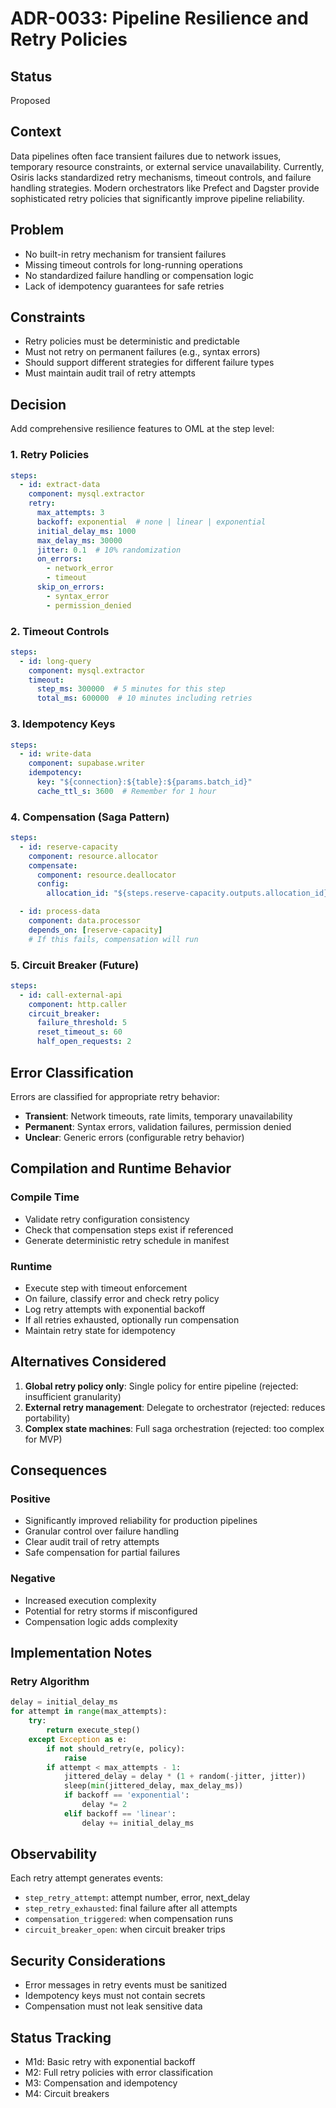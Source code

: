 # ADR-0033: Pipeline Resilience and Retry Policies

## Status
Proposed

## Context
Data pipelines often face transient failures due to network issues, temporary resource constraints, or external service unavailability. Currently, Osiris lacks standardized retry mechanisms, timeout controls, and failure handling strategies. Modern orchestrators like Prefect and Dagster provide sophisticated retry policies that significantly improve pipeline reliability.

## Problem
- No built-in retry mechanism for transient failures
- Missing timeout controls for long-running operations
- No standardized failure handling or compensation logic
- Lack of idempotency guarantees for safe retries

## Constraints
- Retry policies must be deterministic and predictable
- Must not retry on permanent failures (e.g., syntax errors)
- Should support different strategies for different failure types
- Must maintain audit trail of retry attempts

## Decision
Add comprehensive resilience features to OML at the step level:

### 1. Retry Policies
```yaml
steps:
  - id: extract-data
    component: mysql.extractor
    retry:
      max_attempts: 3
      backoff: exponential  # none | linear | exponential
      initial_delay_ms: 1000
      max_delay_ms: 30000
      jitter: 0.1  # 10% randomization
      on_errors:
        - network_error
        - timeout
      skip_on_errors:
        - syntax_error
        - permission_denied
```

### 2. Timeout Controls
```yaml
steps:
  - id: long-query
    component: mysql.extractor
    timeout:
      step_ms: 300000  # 5 minutes for this step
      total_ms: 600000  # 10 minutes including retries
```

### 3. Idempotency Keys
```yaml
steps:
  - id: write-data
    component: supabase.writer
    idempotency:
      key: "${connection}:${table}:${params.batch_id}"
      cache_ttl_s: 3600  # Remember for 1 hour
```

### 4. Compensation (Saga Pattern)
```yaml
steps:
  - id: reserve-capacity
    component: resource.allocator
    compensate:
      component: resource.deallocator
      config:
        allocation_id: "${steps.reserve-capacity.outputs.allocation_id}"

  - id: process-data
    component: data.processor
    depends_on: [reserve-capacity]
    # If this fails, compensation will run
```

### 5. Circuit Breaker (Future)
```yaml
steps:
  - id: call-external-api
    component: http.caller
    circuit_breaker:
      failure_threshold: 5
      reset_timeout_s: 60
      half_open_requests: 2
```

## Error Classification
Errors are classified for appropriate retry behavior:
- **Transient**: Network timeouts, rate limits, temporary unavailability
- **Permanent**: Syntax errors, validation failures, permission denied
- **Unclear**: Generic errors (configurable retry behavior)

## Compilation and Runtime Behavior
### Compile Time
- Validate retry configuration consistency
- Check that compensation steps exist if referenced
- Generate deterministic retry schedule in manifest

### Runtime
- Execute step with timeout enforcement
- On failure, classify error and check retry policy
- Log retry attempts with exponential backoff
- If all retries exhausted, optionally run compensation
- Maintain retry state for idempotency

## Alternatives Considered
1. **Global retry policy only**: Single policy for entire pipeline (rejected: insufficient granularity)
2. **External retry management**: Delegate to orchestrator (rejected: reduces portability)
3. **Complex state machines**: Full saga orchestration (rejected: too complex for MVP)

## Consequences
### Positive
- Significantly improved reliability for production pipelines
- Granular control over failure handling
- Clear audit trail of retry attempts
- Safe compensation for partial failures

### Negative
- Increased execution complexity
- Potential for retry storms if misconfigured
- Compensation logic adds complexity

## Implementation Notes
### Retry Algorithm
```python
delay = initial_delay_ms
for attempt in range(max_attempts):
    try:
        return execute_step()
    except Exception as e:
        if not should_retry(e, policy):
            raise
        if attempt < max_attempts - 1:
            jittered_delay = delay * (1 + random(-jitter, jitter))
            sleep(min(jittered_delay, max_delay_ms))
            if backoff == 'exponential':
                delay *= 2
            elif backoff == 'linear':
                delay += initial_delay_ms
```

## Observability
Each retry attempt generates events:
- `step_retry_attempt`: attempt number, error, next_delay
- `step_retry_exhausted`: final failure after all attempts
- `compensation_triggered`: when compensation runs
- `circuit_breaker_open`: when circuit breaker trips

## Security Considerations
- Error messages in retry events must be sanitized
- Idempotency keys must not contain secrets
- Compensation must not leak sensitive data

## Status Tracking
- M1d: Basic retry with exponential backoff
- M2: Full retry policies with error classification
- M3: Compensation and idempotency
- M4: Circuit breakers
